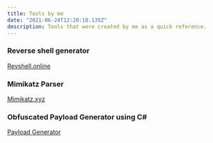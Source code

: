 ```yaml
---
title: Tools by me
date: "2021-06-24T12:20:10.135Z"
description: Tools that were created by me as a quick reference.
---
```


### Reverse shell generator

[Revshell.online](https://revshell.online/)

### Mimikatz Parser

[Mimikatz.xyz](https://mimikatz.xyz/)

### Obfuscated Payload Generator using C#

[Payload Generator](https://github.com/smokeme/payloadGenerator)

